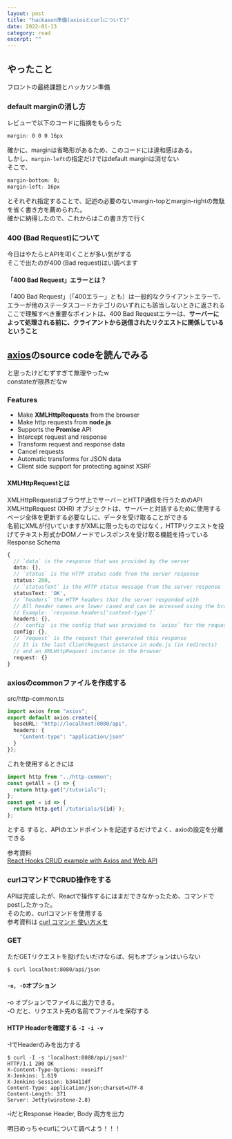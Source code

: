 ```yaml
---
layout: post
title: "hackason準備(axiosとcurlについて)" 
date: 2022-01-13 
category: read 
excerpt: ""
---
```


## やったこと
フロントの最終課題とハッカソン準備

### default marginの消し方
レビューで以下のコードに指摘をもらった  
```css
margin: 0 0 0 16px
```
確かに、marginは省略形があるため、このコードには違和感はある。  
しかし、`margin-left`の指定だけではdefault marginは消せない  
そこで、
```css
margin-bottom: 0;
margin-left: 16px
```
とそれぞれ指定することで、記述の必要のないmargin-topとmargin-rightの無駄を省く書き方を薦められた。  
確かに納得したので、これからはこの書き方で行く  
### 400 (Bad Request)について
今日はやたらとAPIを叩くことが多い気がする  
そこで出たのが400 (Bad request)はい調べます  
#### 「400 Bad Request」エラーとは？
「400 Bad Request」（「400エラー」とも）は一般的なクライアントエラーで、エラーが他のステータスコードカテゴリのいずれにも該当しないときに返される  
ここで理解すべき重要なポイントは、400 Bad Requestエラーは、**サーバーによって処理される前に、クライアントから送信されたリクエストに関係しているということ**  
## [axios](https://github.com/axios/axios)のsource codeを読んでみる
と思ったけどむずすぎて無理やったw  
constateが限界だなw
### Features
- Make **XMLHttpRequests** from the browser
- Make http requests from **node.js**
- Supports the **Promise** API
- Intercept request and response
- Transform request and response data
- Cancel requests
- Automatic transforms for JSON data
- Client side support for protecting against XSRF
#### XMLHttpRequestとは
XMLHttpRequestはブラウザ上でサーバーとHTTP通信を行うためのAPI  
XMLHttpRequest (XHR) オブジェクトは、サーバーと対話するために使用する  
ページ全体を更新する必要なしに、データを受け取ることができる  
名前にXMLが付いていますがXMLに限ったものではなく，HTTPリクエストを投げてテキスト形式かDOMノードでレスポンスを受け取る機能を持っている  
Response Schema
```ts
{
  // `data` is the response that was provided by the server
  data: {},
  // `status` is the HTTP status code from the server response
  status: 200,
  // `statusText` is the HTTP status message from the server response
  statusText: 'OK',
  // `headers` the HTTP headers that the server responded with
  // All header names are lower cased and can be accessed using the bracket notation.
  // Example: `response.headers['content-type']`
  headers: {},
  // `config` is the config that was provided to `axios` for the request
  config: {},
  // `request` is the request that generated this response
  // It is the last ClientRequest instance in node.js (in redirects)
  // and an XMLHttpRequest instance in the browser
  request: {}
}
```

### axiosのcommonファイルを作成する
src/http-common.ts
```ts
import axios from "axios";
export default axios.create({
  baseURL: "http://localhost:8080/api",
  headers: {
    "Content-type": "application/json"
  }
});
```
これを使用するときには
```ts
import http from "../http-common";
const getAll = () => {
  return http.get("/tutorials");
};
const get = id => {
  return http.get(`/tutorials/${id}`);
};
```
とする
すると、APIのエンドポイントを記述するだけでよく、axioの設定を分離できる  

参考資料  
[React Hooks CRUD example with Axios and Web API](https://www.bezkoder.com/react-hooks-crud-axios-api/)  


### curlコマンドでCRUD操作をする
APIは完成したが、Reactで操作するにはまだできなかったため、コマンドでpostしたかった。  
そのため、curlコマンドを使用する  
参考資料は [curl コマンド 使い方メモ](https://qiita.com/yasuhiroki/items/a569d3371a66e365316f)  

### GET 
ただGETリクエストを投げたいだけならば、何もオプションはいらない  
```shell
$ curl localhost:8080/api/json
```

#### `-o, -O`オプション
-o オプションでファイルに出力できる。  
-O だと、リクエスト先の名前でファイルを保存する  

#### HTTP Headerを確認する `-I -i -v`
-IでHeaderのみを出力する  
```shell
$ curl -I -s 'localhost:8080/api/json?'
HTTP/1.1 200 OK
X-Content-Type-Options: nosniff
X-Jenkins: 1.619
X-Jenkins-Session: b34411df
Content-Type: application/json;charset=UTF-8
Content-Length: 371
Server: Jetty(winstone-2.8)
```
-iだとResponse Header, Body 両方を出力  

明日めっちゃcurlについて調べよう！！！
